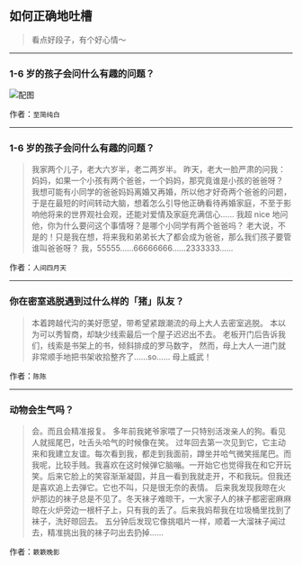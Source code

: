 ## 如何正确地吐槽

> 看点好段子，有个好心情～


 
---

### 1-6 岁的孩子会问什么有趣的问题？

> 



![配图](http://pic1.zhimg.com/70/v2-f93eb0e31736ee3675c9f95aee29de2c_b.jpg)


作者：`至简纯白`

---

### 1-6 岁的孩子会问什么有趣的问题？

> 我家两个儿子，老大六岁半，老二两岁半。
> 昨天，老大一脸严肃的问我：妈妈，如果一个小孩有两个爸爸，一个妈妈，那究竟谁是小孩的爸爸呀？
> 我想可能有小同学的爸爸妈妈离婚又再婚，所以他才好奇两个爸爸的问题，于是在最短的时间转动大脑，想着怎么引导他正确看待再婚家庭，不至于影响他将来的世界观社会观，还能对爱情及家庭充满信心……
> 我超 nice 地问他，你为什么要问这个事情呀？是哪个小同学有两个爸爸吗？
> 老大说，不是的！只是我在想，将来我和弟弟长大了都会成为爸爸，那么我们孩子要管谁叫爸爸呀？
> 我，55555……66666666……2333333……


作者：`人间四月天`

---

### 你在密室逃脱遇到过什么样的「猪」队友？

> 本着跨越代沟的美好愿望，带希望紧跟潮流的母上大人去密室逃脱。
> 本以为可以秀智商，却缺少线索最后一个屋子迟迟出不去。
> 老板开门后告诉我们，线索是书架上的书，倾斜排成的罗马数字，
> 然而，母上大人一进门就非常顺手地把书架收拾整齐了……so……
> 母上威武！


作者：`陈陈`

---

### 动物会生气吗？

> 会。而且会精准报复。
> 多年前我姥爷家喂了一只特别活泼亲人的狗。看见人就摇尾巴，吐舌头哈气的时候像在笑。
> 过年回去第一次见到它，它主动来和我建立友谊。每次看到我，都走到我面前，蹲坐并哈气微笑摇尾巴。而我呢，比较手贱。我喜欢在这时候弹它脑嘣。一开始它也觉得我在和它开玩笑。后来它脸上的笑容渐渐凝固，并且一看到我就走开，不和我玩。但我还是喜欢追上去弹它。它也不叫，只是很无奈的表情。
> 后来我发现我晾在火炉那边的袜子总是不见了。冬天袜子难晾干，一大家子人的袜子都密密麻麻晾在火炉旁边一根杆子上，只有我的丢了。后来我妈帮我在垃圾桶里找到了袜子，洗好晾回去。
> 五分钟后发现它像挑唱片一样，顺着一大溜袜子闻过去，精准挑出我的袜子叼出去扔掉……


作者：`簌簌晚影`